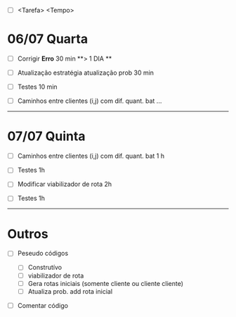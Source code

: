 - [ ] \<Tarefa\> \<Tempo\>

# 06/07 Quarta
- [ ] Corrigir **Erro** 30 min **\> 1 DIA **
- [ ] Atualização estratégia atualização prob 30 min
- [ ] Testes 10 min
- [ ] Caminhos entre clientes (i,j) com dif. quant. bat ...


***

# 07/07 Quinta

- [ ] Caminhos entre clientes (i,j) com dif. quant. bat 1 h
- [ ] Testes 1h
- [ ] Modificar viabilizador de rota  2h
- [ ] Testes 1h


***

# Outros

- [ ] Peseudo códigos 
	- [ ] Construtívo
	- [ ] viabilizador de rota
	- [ ] Gera rotas iniciais (somente cliente ou cliente cliente)
	- [ ] Atualiza prob. add rota inicial

- [ ] Comentar código 




